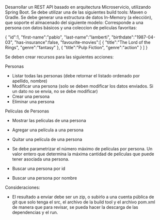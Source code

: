 Desarrollar un REST API basado en arquitectura Microservicio, utilizando Spring Boot. Se debe utilizar una de las siguientes build tools: Maven o Gradle.
Se debe generar una estructura de datos In-Memory (a elección), que soporte el almacenado del siguiente modelo:
Corresponde a una persona con datos básicos y una coleccion de peliculas favoritas:

{
	"id":1,
	"first-name":"pablo",
	"last-name":"lamberti",
	"birthdate":"1987-04-03",
	"has-insurance":false,
	"favourite-movies":[
		{
			"title":"The Lord of the Rings",
			"genre":"fantasy"
		},
		{
			"title":"Pulp Fiction",
			"genre":"action"
		}
	]
}

Se deben crear recursos para las siguientes acciones:

Personas
- Listar todas las personas (debe retornar el listado ordenado por apellido, nombre)
- Modificar una persona (solo se deben modificar los datos enviados. Si un dato no se envia, no se debe modificar)
- Crear una persona
- Eliminar una persona

Películas de Personas
- Mostrar las películas de una persona

- Agregar una película a una persona

- Quitar una película de una persona
- Se debe parametrizar el número máximo de películas por persona. Un valor entero que determina la máxima cantidad de películas que puede tener asociada una persona.

- Buscar una persona por id
- Buscar una persona por nombre

Consideraciones:
- El resultado a enviar debe ser un zip, o subirlo a una cuenta pública de git que solo tenga el src, el archivo de la build tool y el archivo pom.xml de manera que para revisar, se pueda hacer la descarga de las dependencias y el run.
